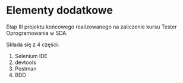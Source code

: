 # Elementy dodatkowe

Etap III projektu końcowego realizowanego na zaliczenie kursu Tester Oprogramowania w SDA.

Składa się z 4 części:
1. Selenium IDE
2. devtools
3. Postman
4. BDD
